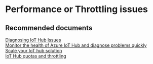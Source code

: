 <properties
	pageTitle="Performance or Throttling issues"
	description="Performance or Throttling issues"
	service="microsoft.devices"
	resource="IoTHub"
	authors="anusapan"
	displayOrder=""
	selfHelpType="generic"
	supportTopicIds="32596652"
	resourceTags=""
	productPesIds="15946"
	cloudEnvironments="public,BlackForest,Fairfax,Mooncake"
/>

# Performance or Throttling issues

## **Recommended documents**
[Diagnosing IoT Hub Issues](https://github.com/Azure/iothub-diagnostics)<br>
[Monitor the health of Azure IoT Hub and diagnose problems quickly](https://docs.microsoft.com/azure/iot-hub/iot-hub-monitor-resource-health)<br>
[Scale your IoT hub solution](https://docs.microsoft.com/azure/iot-hub/iot-hub-scaling)<br>
[IoT Hub quotas and throttling](https://docs.microsoft.com/azure/iot-hub/iot-hub-devguide-quotas-throttling)
